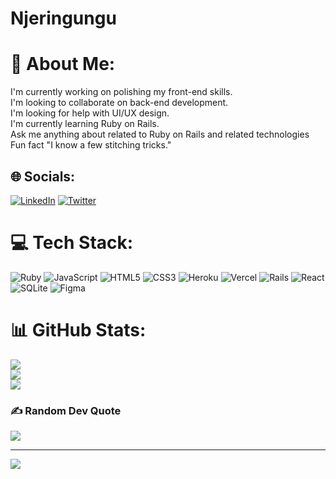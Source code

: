 # Njeringungu
# 💫 About Me:
I'm currently working on polishing my front-end skills.<br>I'm looking to collaborate on back-end development.<br>I'm looking for help with UI/UX design.<br>I'm currently learning Ruby on Rails.<br>Ask me anything about related to Ruby on Rails and related technologies<br>Fun fact "I know a few stitching tricks."<br>


## 🌐 Socials:
[![LinkedIn](https://img.shields.io/badge/LinkedIn-%230077B5.svg?logo=linkedin&logoColor=white)](https://linkedin.com/in/linkedin.com/in/janet-njeri-56931351) [![Twitter](https://img.shields.io/badge/Twitter-%231DA1F2.svg?logo=Twitter&logoColor=white)](https://twitter.com/@janetnjeri1) 

# 💻 Tech Stack:
![Ruby](https://img.shields.io/badge/ruby-%23CC342D.svg?style=for-the-badge&logo=ruby&logoColor=white) ![JavaScript](https://img.shields.io/badge/javascript-%23323330.svg?style=for-the-badge&logo=javascript&logoColor=%23F7DF1E) ![HTML5](https://img.shields.io/badge/html5-%23E34F26.svg?style=for-the-badge&logo=html5&logoColor=white) ![CSS3](https://img.shields.io/badge/css3-%231572B6.svg?style=for-the-badge&logo=css3&logoColor=white) ![Heroku](https://img.shields.io/badge/heroku-%23430098.svg?style=for-the-badge&logo=heroku&logoColor=white) ![Vercel](https://img.shields.io/badge/vercel-%23000000.svg?style=for-the-badge&logo=vercel&logoColor=white) ![Rails](https://img.shields.io/badge/rails-%23CC0000.svg?style=for-the-badge&logo=ruby-on-rails&logoColor=white) ![React](https://img.shields.io/badge/react-%2320232a.svg?style=for-the-badge&logo=react&logoColor=%2361DAFB) ![SQLite](https://img.shields.io/badge/sqlite-%2307405e.svg?style=for-the-badge&logo=sqlite&logoColor=white) 	![Figma](https://img.shields.io/badge/figma-%23F24E1E.svg?style=for-the-badge&logo=figma&logoColor=white)
# 📊 GitHub Stats:
![](https://github-readme-stats.vercel.app/api?username=Njeringungu&theme=vue&hide_border=false&include_all_commits=true&count_private=true)<br/>
![](https://github-readme-streak-stats.herokuapp.com/?user=Njeringungu&theme=vue&hide_border=false)<br/>
![](https://github-readme-stats.vercel.app/api/top-langs/?username=Njeringungu&theme=vue&hide_border=false&include_all_commits=true&count_private=true&layout=compact)

### ✍️ Random Dev Quote
![](https://quotes-github-readme.vercel.app/api?type=horizontal&theme=gruvbox)

---
[![](https://visitcount.itsvg.in/api?id=Njeringungu&icon=9&color=6)](https://visitcount.itsvg.in)
